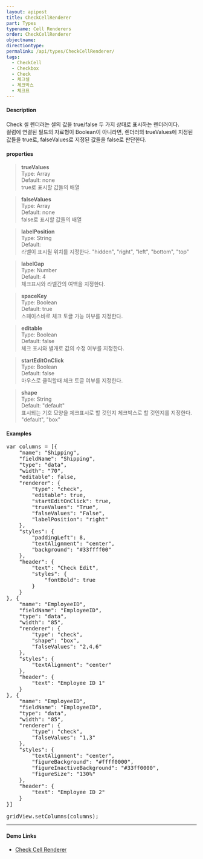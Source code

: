 ```yaml
---
layout: apipost
title: CheckCellRenderer
part: Types
typename: Cell Renderers
order: CheckCellRenderer
objectname: 
directiontype: 
permalink: /api/types/CheckCellRenderer/
tags:
  - CheckCell 
  - Checkbox
  - Check
  - 체크셀
  - 체크박스
  - 체크표
---
```


#### Description

 Check 셀 렌더러는 셀의 값을 true/false 두 가지 상태로 표시하는 렌더러이다.    
 컬럼에 연결된 필드의 자료형이 Boolean이 아니라면, 렌더러의 trueValues에 지정된 값들을 true로, falseValues로 지정된 값들을 false로 판단한다.

#### properties

> **trueValues**   
> Type: Array   
> Default: none   
> true로 표시할 값들의 배열   

> **falseValues**   
> Type: Array   
> Default: none   
> false로 표시할 값들의 배열   

> **labelPosition**   
> Type: String   
> Default:    
> 라벨이 표시될 위치를 지정한다. "hidden", "right", "left", "bottom", "top"  

> **labelGap**   
> Type: Number   
> Default: 4   
> 체크표시와 라벨간의 여백을 지정한다.  

> **spaceKey**   
> Type: Boolean   
> Default: true   
> 스페이스바로 체크 토글 가능 여부를 지정한다.  

> **editable**   
> Type: Boolean   
> Default: false   
> 체크 표시와 별개로 값의 수정 여부를 지정한다.  

> **startEditOnClick**   
> Type: Boolean   
> Default: false   
> 마우스로 클릭할때 체크 토글 여부를 지정한다.  

> **shape**   
> Type: String   
> Default: "default"   
> 표시되는 기호 모양을 체크표시로 할 것인지 체크박스로 할 것인지를 지정한다. "default", "box"  

#### Examples   

<pre class="prettyprint">
var columns = [{
    "name": "Shipping",
    "fieldName": "Shipping",
    "type": "data",
    "width": "70",
    "editable": false,
    "renderer": {
        "type": "check",
        "editable": true,
        "startEditOnClick": true,
        "trueValues": "True",
        "falseValues": "False",
        "labelPosition": "right"
    },
    "styles": {
        "paddingLeft": 8,
        "textAlignment": "center",
        "background": "#33ffff00"
    },
    "header": {
        "text": "Check Edit",
        "styles": {
            "fontBold": true
        }
    }
}, {
    "name": "EmployeeID",
    "fieldName": "EmployeeID",
    "type": "data",
    "width": "85",
    "renderer": {
        "type": "check",
        "shape": "box",
        "falseValues": "2,4,6"
    },
    "styles": {
        "textAlignment": "center"
    },
    "header": {
        "text": "Employee ID 1"
    }
}, {
    "name": "EmployeeID",
    "fieldName": "EmployeeID",
    "type": "data",
    "width": "85",
    "renderer": {
        "type": "check",
        "falseValues": "1,3"
    },
    "styles": {
        "textAlignment": "center",
        "figureBackground": "#ffff0000",
        "figureInactiveBackground": "#33ff0000",
        "figureSize": "130%"
    },
    "header": {
        "text": "Employee ID 2"
    }
}]

gridView.setColumns(columns);
</pre>

---

#### Demo Links 

* [Check Cell Renderer](http://demo.realgrid.net/Demo/CheckCellRenderer) 

